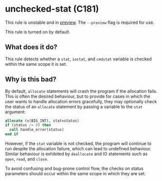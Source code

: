 # unchecked-stat (C181)
This rule is unstable and in [preview](../preview.md). The `--preview` flag is required for use.

This rule is turned on by default.

## What does it do?
This rule detects whether a `stat`, `iostat`, and `cmdstat` variable is checked
within the same scope it is set.

## Why is this bad?
By default, `allocate` statements will crash the program if the allocation
fails. This is often the desired behaviour, but to provide for cases in
which the user wants to handle allocation errors gracefully, they may
optionally check the status of an `allocate` statement by passing a variable
to the `stat` argument:

```f90
allocate (x(BIG_INT), stat=status)
if (status /= 0) then
  call handle_error(status)
end if
```

However, if the `stat` variable is not checked, the program will continue to
run despite the allocation failure, which can lead to undefined behaviour.
Similar behaviour is exhibited by `deallocate` and IO statements such as
`open`, `read`, and `close`.

To avoid confusing and bug-prone control flow, the checks on status parameters
should occur within the same scope in which they are set.
